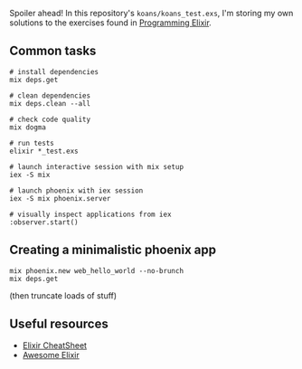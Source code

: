 Spoiler ahead! In this repository's `koans/koans_test.exs`, I'm storing my own solutions to the exercises found in [Programming Elixir](https://pragprog.com/book/elixir12/programming-elixir-1-2).

## Common tasks

```
# install dependencies
mix deps.get

# clean dependencies
mix deps.clean --all

# check code quality
mix dogma

# run tests
elixir *_test.exs

# launch interactive session with mix setup
iex -S mix

# launch phoenix with iex session
iex -S mix phoenix.server

# visually inspect applications from iex
:observer.start()
```

## Creating a minimalistic phoenix app

```
mix phoenix.new web_hello_world --no-brunch
mix deps.get
```

(then truncate loads of stuff)

## Useful resources

* [Elixir CheatSheet](https://media.pragprog.com/titles/elixir/ElixirCheat.pdf)
* [Awesome Elixir](https://github.com/h4cc/awesome-elixir)
